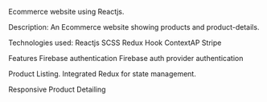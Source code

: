 Ecommerce website using Reactjs.

Description:
An Ecommerce website showing products and product-details.

Technologies used:
Reactjs
SCSS
Redux
Hook
ContextAP
Stripe


Features
Firebase authentication
Firebase auth provider authentication

Product Listing.
Integrated Redux for state management.

Responsive Product Detailing
